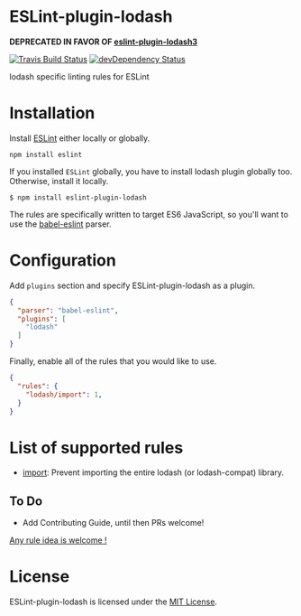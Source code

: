 ESLint-plugin-lodash
====================

**DEPRECATED IN FAVOR OF [eslint-plugin-lodash3](https://github.com/wix/eslint-plugin-lodash3)**

[![Travis Build Status][build-badge]][build]
[![devDependency Status][dev-deps-badge]][dev-deps]

lodash specific linting rules for ESLint

# Installation

Install [ESLint](https://www.github.com/eslint/eslint) either locally or globally.

    npm install eslint

If you installed `ESLint` globally, you have to install lodash plugin globally too. Otherwise, install it locally.

    $ npm install eslint-plugin-lodash

The rules are specifically written to target ES6 JavaScript, so you'll want to
use the [babel-eslint](https://github.com/babel/babel-eslint) parser.

# Configuration

Add `plugins` section and specify ESLint-plugin-lodash as a plugin.

```json
{
  "parser": "babel-eslint",
  "plugins": [
    "lodash"
  ]
}
```

Finally, enable all of the rules that you would like to use.

```json
{
  "rules": {
    "lodash/import": 1,
  }
}
```

# List of supported rules

* [import](docs/rules/import.md): Prevent importing the entire lodash (or lodash-compat) library.

## To Do

* Add Contributing Guide, until then PRs welcome!

[Any rule idea is welcome !](https://github.com/eslint-plugins/eslint-plugin-lodash/issues)

# License

ESLint-plugin-lodash is licensed under the [MIT License](LICENSE).

[build-badge]: https://travis-ci.org/eslint-plugins/eslint-plugin-lodash.svg?branch=master
[build]: https://travis-ci.org/eslint-plugins/eslint-plugin-lodash

[dev-deps-badge]: https://david-dm.org/eslint-plugins/eslint-plugin-lodash/dev-status.svg
[dev-deps]: https://david-dm.org/eslint-plugins/eslint-plugin-lodash#info=devDependencies
